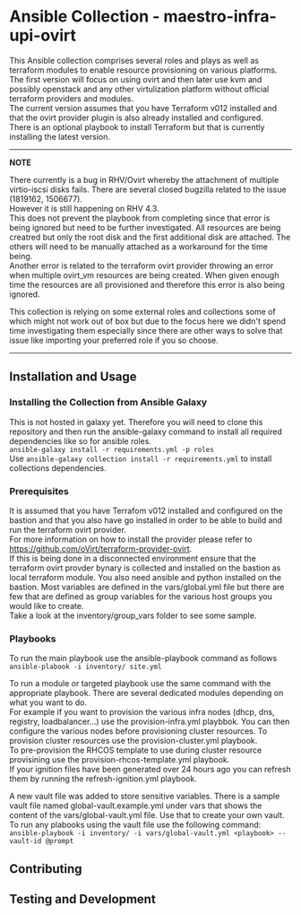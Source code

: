 # Ansible Collection - maestro-infra-upi-ovirt

This Ansible collection comprises several roles and plays as well as terraform modules to enable resource provisioning on various platforms.   
The first version will focus on using ovirt and then later use kvm and possibly openstack and any other virtulization platform without official terraform providers and modules.   
The current version assumes that you have Terraform v012 installed and that the ovirt provider plugin is also already installed and configured.   
There is an optional playbook to install Terraform but that is currently installing the latest version.   

---
**NOTE**

There currently is a bug in RHV/Ovirt whereby the attachment of multiple virtio-iscsi disks fails. 
There are several closed bugzilla related to the issue (1819162, 1506677).   
However it is still happening on RHV 4.3.   
This does not prevent the playbook from completing since that error is being ignored but need to be further investigated. All resources are being creatred but only the root disk and the first additional disk are attached. The others will need to be manually attached as a workaround for the time being.    
Another error is related to the terraform ovirt provider throwing an error when multiple ovirt_vm resources are being created. When given enough time the resources are all provisioned and therefore this error is also being ignored.   

This collection is relying on some external roles and collections some of which might not work out of box but due to the focus here we didn't spend time investigating them especially since there are other ways to solve that issue like importing your preferred role if you so choose.   
 
---

## Installation and Usage

### Installing the Collection from Ansible Galaxy
This is not hosted in galaxy yet. Therefore you will need to clone this repository and then 
run the ansible-galaxy command to install all required dependencies like so for ansible roles.   
`ansible-galaxy install -r requirements.yml -p roles`   
Use `ansible-galaxy collection install -r requirements.yml` to install collections dependencies.   

### Prerequisites
It is assumed that you have Terrafom v012 installed and configured on the bastion and that you also have go installed in order to be able to build and run the terraform ovirt provider.  
For more information on how to install the provider please refer to https://github.com/oVirt/terraform-provider-ovirt.  
If this is being done in a disconnected environment ensure that the terraform ovirt provder bynary is collected and installed on the bastion as local terraform module. 
You also need ansible and python installed on the bastion. 
Most variables are defined in the vars/global.yml file but there are few that are defined as group variables for the various host groups you would like to create.  
Take a look at the inventory/group_vars folder to see some sample. 

### Playbooks
To run the main playbook use the ansible-playbook command as follows   
`ansible-plabook -i inventory/ site.yml`  

To run a module or targeted playbook use the same command with the appropriate playbook. 
There are several dedicated modules depending on what you want to do.   
For example if you want to provision the various infra nodes (dhcp, dns, registry, loadbalancer...) use the provision-infra.yml playbbok. You can then configure the various nodes before provisioning cluster resources. 
To provision cluster resources use the provision-cluster.yml playbook.   
To pre-provision the RHCOS template to use during cluster resource provisining use the provision-rhcos-template.yml playbook.   
If your ignition files have been generated over 24 hours ago you can refresh them by running the refresh-ignition.yml playbook.   

A new vault file was added to store sensitive variables. There is a sample vault file named global-vault.example.yml under vars that shows the content of the vars/global-vault.yml file. Use that to create your own vault.    
To run any plabooks using the vault file use the following command:  
`ansible-playbook -i inventory/ -i vars/global-vault.yml <playbook> --vault-id @prompt`    

## Contributing


## Testing and Development


